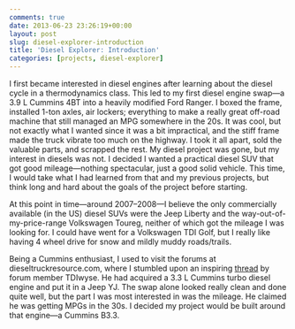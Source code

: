 ```yaml
---
comments: true
date: 2013-06-23 23:26:19+00:00
layout: post
slug: diesel-explorer-introduction
title: 'Diesel Explorer: Introduction'
categories: [projects, diesel-explorer]
---
```


I first became interested in diesel engines after learning about the diesel
cycle in a thermodynamics class. This led to my first diesel engine swap—a 3.9 L
Cummins 4BT into a heavily modified Ford Ranger. I boxed the frame, installed
1-ton axles, air lockers; everything to make a really great off-road machine
that still managed an MPG somewhere in the 20s. It was cool, but not exactly
what I wanted since it was a bit impractical, and the stiff frame made the truck
vibrate too much on the highway. I took it all apart, sold the valuable parts,
and scrapped the rest. My diesel project was gone, but my interest in diesels
was not. I decided I wanted a practical diesel SUV that got good mileage—nothing
spectacular, just a good solid vehicle. This time, I would take what I had
learned from that and my previous projects, but think long and hard about the
goals of the project before starting.

At this point in time—around 2007–2008—I believe the only commercially available
(in the US) diesel SUVs were the Jeep Liberty and the way-out-of-my-price-range
Volkswagen Toureg, neither of which got the mileage I was looking for. I could
have went for a Volkswagen TDI Golf, but I really like having 4 wheel drive for
snow and mildly muddy roads/trails.

Being a Cummins enthusiast, I used to visit the forums at
dieseltruckresource.com, where I stumbled upon an inspiring
[thread](https://www.dieseltruckresource.com/dev/b3-3t-jeep-yj-t112807.html) by
forum member TDIwyse. He had acquired a 3.3 L Cummins turbo diesel engine and
put it in a Jeep YJ. The swap alone looked really clean and done quite well, but
the part I was most interested in was the mileage. He claimed he was getting
MPGs in the 30s. I decided my project would be built around that engine—a
Cummins B3.3.

